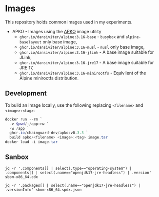 # Images #

This repository holds common images used in my experiments.

* APKO - Images using the [APKO](/chainguard-dev/apko) image utility
  * `ghcr.io/dansiviter/alpine:3.16-base` - `busybox` and `alpine-baselayout` only base image,
  * `ghcr.io/dansiviter/alpine:3.16-musl` - `musl` only base image,
  * `ghcr.io/dansiviter/alpine:3.16-jlink` - A base image suitable for JLink,
  * `ghcr.io/dansiviter/alpine:3.16-jre17` - A base image suitable for JRE 17,
  * `ghcr.io/dansiviter/alpine:3.16-minirootfs` - Equivilent of the Alpine minirootfs distribution.


## Development ##

To build an image locally, use the following replacing `<filename>` and `<image>:<tag>`:

```powershell
docker run --rm `
  -v $pwd/:/app:rw `
  -w /app `
  ghcr.io/chainguard-dev/apko:v0.3.3 `
  build apko/<filename> <image>:<tag> image.tar
docker load -i image.tar
```


## Sanbox ##

```
jq -r '.components[] | select(.type=="operating-system") | .components[] | select(.name=="openjdk17-jre-headless") | .version' sbom-x86_64.cdx

jq -r '.packages[] | select(.name=="openjdk17-jre-headless") | .versionInfo' sbom-x86_64.spdx.json
```
